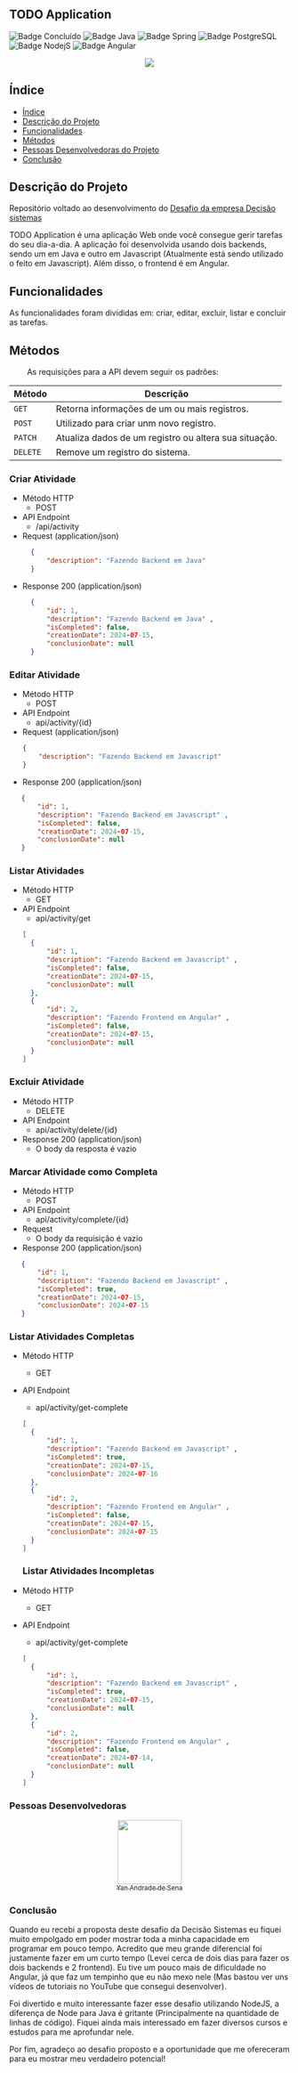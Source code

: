 ## TODO Application
![Badge Concluído](http://img.shields.io/static/v1?label=STATUS&message=CONCLUÍDO&color=GREEN&style=for-the-badge)
![Badge Java](http://img.shields.io/static/v1?label=JAVA&message=17.0.9&color=yellow&style=for-the-badge)
![Badge Spring](http://img.shields.io/static/v1?label=SPRING&message=4.0.0&color=GREEN&style=for-the-badge)
![Badge PostgreSQL](http://img.shields.io/static/v1?label=POSTGRESQL&message=14.12&color=blue&style=for-the-badge)
![Badge NodejS](http://img.shields.io/static/v1?label=NODEJS&message=22.2.0&color=lightgreen&style=for-the-badge)
![Badge Angular](http://img.shields.io/static/v1?label=Angular&message=14.2.10&color=red&style=for-the-badge)

<p align="center">
  <img src="https://github.com/user-attachments/assets/e7b7962c-f320-42a7-8b3b-64fa7a1f3c06" />
</p>

## Índice 

* [Índice](#índice)
* [Descrição do Projeto](#descrição-do-projeto)
* [Funcionalidades](#funcionalidades)
* [Métodos](#métodos)
* [Pessoas Desenvolvedoras do Projeto](#pessoas-desenvolvedoras)
* [Conclusão](#conclusão)

## Descrição do Projeto

Repositório voltado ao desenvolvimento do <a href="https://github.com/decisaotiago/desafio"> Desafio da empresa Decisão sistemas </a>

TODO Application é uma aplicação Web onde você consegue gerir tarefas do seu dia-a-dia. A aplicação foi desenvolvida usando dois backends, sendo um em Java e outro em Javascript (Atualmente está sendo utilizado o feito em Javascript). Além disso, o frontend é em Angular.

## Funcionalidades
As funcionalidades foram divididas em: criar, editar, excluir, listar e concluir as tarefas.

## Métodos
&emsp;&emsp; As requisições para a API devem seguir os padrões:

<center>
  
| Método   | Descrição                                             |
|:---------|-------------------------------------------------------|
| `GET`    | Retorna informações de um ou mais registros.          |
| `POST`   | Utilizado para criar unm novo registro.               |
| `PATCH`  | Atualiza dados de um registro ou altera sua situação. |
| `DELETE` | Remove um registro do sistema.                        |

</center>

### Criar Atividade
* Método HTTP
  * POST
* API Endpoint
  * /api/activity
* Request (application/json)
  ```json
    {
        "description": "Fazendo Backend em Java"  
    }
  ```
* Response 200 (application/json)
  ```json
    {
        "id": 1,
        "description": "Fazendo Backend em Java" ,
        "isCompleted": false,
        "creationDate": 2024-07-15,
        "conclusionDate": null 
    }
  ```

### Editar Atividade
* Método HTTP
  * POST
* API Endpoint
  * api/activity/{id}
* Request (application/json)
  ```json
  {
      "description": "Fazendo Backend em Javascript"
  }
  ```
* Response 200 (application/json)
 ```json
    {
        "id": 1,
        "description": "Fazendo Backend em Javascript" ,
        "isCompleted": false,
        "creationDate": 2024-07-15,
        "conclusionDate": null 
    }
  ```

### Listar Atividades
* Método HTTP
  * GET
* API Endpoint
  * api/activity/get
  ```json
  [
    {
        "id": 1,
        "description": "Fazendo Backend em Javascript" ,
        "isCompleted": false,
        "creationDate": 2024-07-15,
        "conclusionDate": null 
    },
    {
        "id": 2,
        "description": "Fazendo Frontend em Angular" ,
        "isCompleted": false,
        "creationDate": 2024-07-15,
        "conclusionDate": null 
    }
  ]
  ```

### Excluir Atividade
* Método HTTP
  * DELETE
* API Endpoint
  * api/activity/delete/{id}
* Response 200 (application/json)
  * O body da resposta é vazio

### Marcar Atividade como Completa
* Método HTTP
  * POST
* API Endpoint
  * api/activity/complete/{id}
* Request
  * O body da requisição é vazio
* Response 200 (application/json)
 ```json
    {
        "id": 1,
        "description": "Fazendo Backend em Javascript" ,
        "isCompleted": true,
        "creationDate": 2024-07-15,
        "conclusionDate": 2024-07-15
    }
  ```

### Listar Atividades Completas
* Método HTTP
  * GET
* API Endpoint
  * api/activity/get-complete
  ```json
  [
    {
        "id": 1,
        "description": "Fazendo Backend em Javascript" ,
        "isCompleted": true,
        "creationDate": 2024-07-15,
        "conclusionDate": 2024-07-16 
    },
    {
        "id": 2,
        "description": "Fazendo Frontend em Angular" ,
        "isCompleted": false,
        "creationDate": 2024-07-15,
        "conclusionDate": 2024-07-15 
    }
  ]
  ```

  ### Listar Atividades Incompletas
* Método HTTP
  * GET
* API Endpoint
  * api/activity/get-complete
  ```json
  [
    {
        "id": 1,
        "description": "Fazendo Backend em Javascript" ,
        "isCompleted": true,
        "creationDate": 2024-07-15,
        "conclusionDate": null 
    },
    {
        "id": 2,
        "description": "Fazendo Frontend em Angular" ,
        "isCompleted": false,
        "creationDate": 2024-07-14,
        "conclusionDate": null
    }
  ]
  ```

### Pessoas Desenvolvedoras

[<p align="center"><img src="https://avatars.githubusercontent.com/u/48693812?s=400&u=e3b46f180b450fc7e0bdc65bbbf68e4a77f8d121&v=4" width=115 ><br><sub>Yan Andrade de Sena</sub>](https://github.com/yandrade1305)</p>

### Conclusão

Quando eu recebi a proposta deste desafio da Decisão Sistemas eu fiquei muito empolgado em poder mostrar toda a minha capacidade em programar em pouco tempo. Acredito que meu grande diferencial foi justamente fazer em um curto tempo (Levei cerca de dois dias para fazer os dois backends e 2 frontend). Eu tive um pouco mais de dificuldade no Angular, já que faz um tempinho que eu não mexo nele (Mas bastou ver uns vídeos de tutoriais no YouTube que consegui desenvolver). 

Foi divertido e muito interessante fazer esse desafio utilizando NodeJS, a diferença de Node para Java é gritante (Principalmente na quantidade de linhas de código). Fiquei ainda mais interessado em fazer diversos cursos e estudos para me aprofundar nele. 

Por fim, agradeço ao desafio proposto e a oportunidade que me ofereceram para eu mostrar meu verdadeiro potencial!
